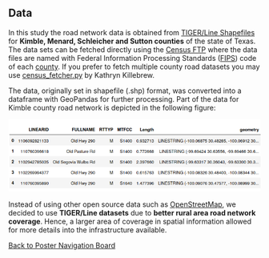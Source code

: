 ## Data

In this study the road network data is obtained from [TIGER/Line Shapefiles](https://www.census.gov/cgi-bin/geo/shapefiles/index.php?year=2019&layergroup=Roads) for **Kimble, Menard, Schleicher and Sutton counties** of the state of Texas. The data sets can be fetched directly using the [Census FTP](https://www2.census.gov/geo/tiger/TIGER2019/ROADS/)  where the data files are named with Federal Information Processing Standards ([FIPS](https://en.wikipedia.org/wiki/Federal_Information_Processing_Standards)) code of each [county](https://tx.postcodebase.com/state_county). If you prefer to fetch multiple county road datasets you may use [census_fetcher.py](https://gist.github.com/flibbertigibbet/8092460) by Kathryn Killebrew.  

The data, originally set in shapefile (.shp) format, was converted into a dataframe with GeoPandas for further processing.  Part of the data for Kimble county road network is depicted in the following figure:

![Data_Frame](img/data_frame.png)

Instead of using other open source data such as [OpenStreetMap](https://download.geofabrik.de/index.html), we decided to use **TIGER/Line datasets** due to **better rural area road network coverage**. Hence, a larger area of coverage in spatial information allowed for more details into the infrastructure available. 



[Back to Poster Navigation Board](./README.md#Outline)
